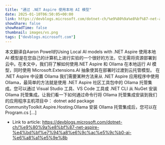 ```yaml
---
title: "通过 .NET Aspire 使用本地 AI 模型"
date: 2025-01-10T06:50:05+00:00
link: https://devblogs.microsoft.com/dotnet-ch/%e9%80%9a%e8%bf%87-net-aspire-%e4%bd%bf%e7%94%a8%e6%9c%ac%e5%9c%b0-ai-%e6%a8%a1%e5%9e%8b
showShare: false
showReadTime: false
thumbnail: images/vs.png
tags: ["devblogs.microsoft.com"]
---
```

本文翻译自Aaron Powell的Using Local AI models with .NET Aspire 使用本地 AI 模型是在您自己的计算机上进行实验的一个很好的方法，它无需将资源部署到云中。在本文中，我们将了解如何使用.NET Aspire 和 Ollama 在本地运行 AI 模型，同时使用 Microsoft.Extensions.AI 抽象使其在部署时过渡到云托管模型。 在 .NET Aspire 中设置 Ollama 我们需要某种方法来从 .NET Aspire 应用程序中使用 Ollama，最简单的方法就是使用 .NET Aspire 社区工具包中的 Ollama 托管集成。您可以通过 Visual Studio 工具、VS Code 工具或 .NET CLI 从 NuGet 安装 Ollama 托管集成。让我们看一下如何通过命令行将 Ollama 托管集成安装到我们的应用程序主机项目中： dotnet add package CommunityToolkit.Aspire.Hosting.Ollama 安装 Ollama 托管集成后，您可以在 Program.cs […]

- Link to article: https://devblogs.microsoft.com/dotnet-ch/%e9%80%9a%e8%bf%87-net-aspire-%e4%bd%bf%e7%94%a8%e6%9c%ac%e5%9c%b0-ai-%e6%a8%a1%e5%9e%8b